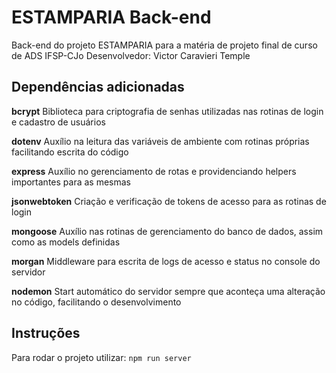 # ESTAMPARIA Back-end

Back-end do projeto ESTAMPARIA para a matéria de projeto final de curso de ADS IFSP-CJo
Desenvolvedor: Victor Caravieri Temple

## Dependências adicionadas

**bcrypt**
Biblioteca para criptografia de senhas utilizadas nas rotinas de login e cadastro de usuários

**dotenv**
Auxílio na leitura das variáveis de ambiente com rotinas próprias facilitando escrita do código

**express**
Auxílio no gerenciamento de rotas e providenciando helpers importantes para as mesmas

**jsonwebtoken**
Criação e verificação de tokens de acesso para as rotinas de login

**mongoose**
Auxílio nas rotinas de gerenciamento do banco de dados, assim como as models definidas

**morgan**
Middleware para escrita de logs de acesso e status no console do servidor

**nodemon**
Start automático do servidor sempre que aconteça uma alteração no código, facilitando o desenvolvimento

## Instruções

Para rodar o projeto utilizar: `npm run server`